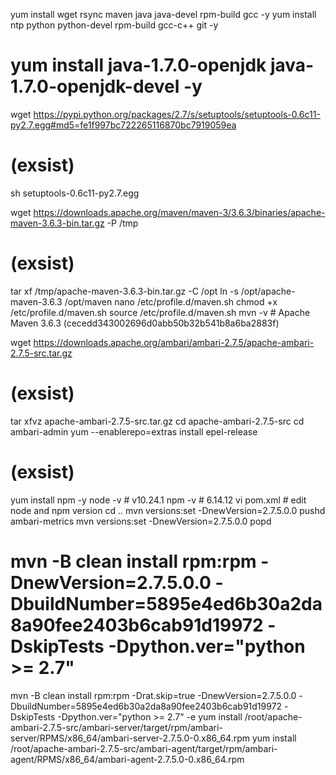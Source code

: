 yum install wget rsync maven java java-devel rpm-build gcc -y
yum install ntp python python-devel rpm-build gcc-c++ git -y
# yum install java-1.7.0-openjdk java-1.7.0-openjdk-devel -y

wget https://pypi.python.org/packages/2.7/s/setuptools/setuptools-0.6c11-py2.7.egg#md5=fe1f997bc722265116870bc7919059ea
# (exsist)
sh setuptools-0.6c11-py2.7.egg

wget https://downloads.apache.org/maven/maven-3/3.6.3/binaries/apache-maven-3.6.3-bin.tar.gz -P /tmp
# (exsist)
tar xf /tmp/apache-maven-3.6.3-bin.tar.gz -C /opt
ln -s /opt/apache-maven-3.6.3 /opt/maven
nano /etc/profile.d/maven.sh
chmod +x /etc/profile.d/maven.sh
source /etc/profile.d/maven.sh
mvn -v # Apache Maven 3.6.3 (cecedd343002696d0abb50b32b541b8a6ba2883f)

wget https://downloads.apache.org/ambari/ambari-2.7.5/apache-ambari-2.7.5-src.tar.gz
# (exsist)
tar xfvz apache-ambari-2.7.5-src.tar.gz
cd apache-ambari-2.7.5-src
cd ambari-admin
yum --enablerepo=extras install epel-release
# (exsist)
yum install npm -y
node -v # v10.24.1
npm -v # 6.14.12
vi pom.xml # edit node and npm version
cd ..
mvn versions:set -DnewVersion=2.7.5.0.0
pushd ambari-metrics
mvn versions:set -DnewVersion=2.7.5.0.0
popd
# mvn -B clean install rpm:rpm -DnewVersion=2.7.5.0.0 -DbuildNumber=5895e4ed6b30a2da8a90fee2403b6cab91d19972 -DskipTests -Dpython.ver="python >= 2.7"
mvn -B clean install rpm:rpm -Drat.skip=true -DnewVersion=2.7.5.0.0 -DbuildNumber=5895e4ed6b30a2da8a90fee2403b6cab91d19972 -DskipTests -Dpython.ver="python >= 2.7" -e
yum install /root/apache-ambari-2.7.5-src/ambari-server/target/rpm/ambari-server/RPMS/x86_64/ambari-server-2.7.5.0-0.x86_64.rpm
yum install /root/apache-ambari-2.7.5-src/ambari-agent/target/rpm/ambari-agent/RPMS/x86_64/ambari-agent-2.7.5.0-0.x86_64.rpm
